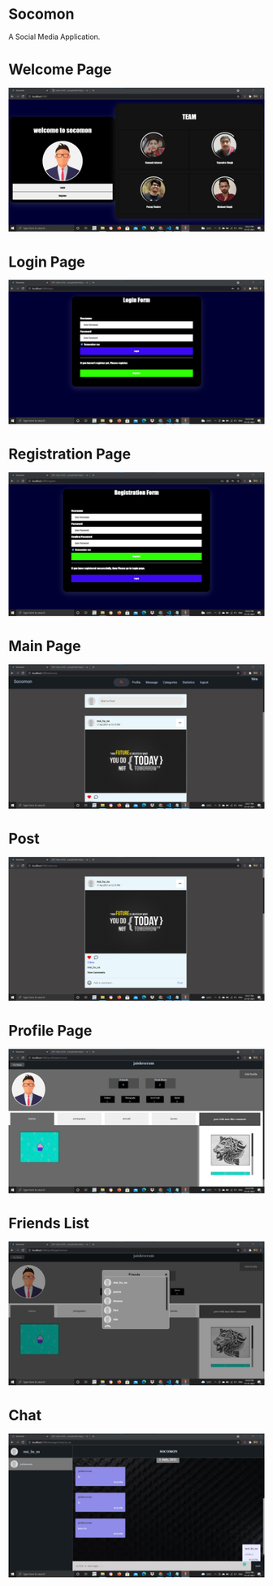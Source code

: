 # Socomon

A Social Media Application.

# Welcome Page

![](https://github.com/DARKMAN-5/Socomon/blob/master/images/Screenshot%202021-07-01%20152327.jpg)

# Login Page

![](https://github.com/DARKMAN-5/Socomon/blob/master/images/Screenshot%202021-07-01%20152453.jpg)

# Registration Page

![](https://github.com/DARKMAN-5/Socomon/blob/master/images/Screenshot%202021-07-01%20152535.jpg)

# Main Page

![](https://github.com/DARKMAN-5/Socomon/blob/master/images/Screenshot%202021-07-01%20152744.jpg)

# Post 

![](https://github.com/DARKMAN-5/Socomon/blob/master/images/Screenshot%202021-07-01%20152802.jpg)

# Profile Page

![](https://github.com/DARKMAN-5/Socomon/blob/master/images/Screenshot%202021-07-01%20152958.jpg)

# Friends List

![](https://github.com/DARKMAN-5/Socomon/blob/master/images/Screenshot%202021-07-01%20153017.jpg)

# Chat

![](https://github.com/DARKMAN-5/Socomon/blob/master/images/Screenshot%202021-07-01%20153259.jpg)
